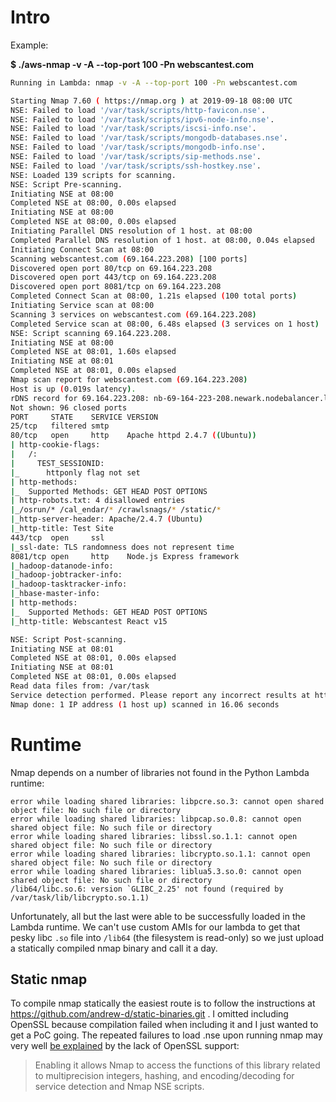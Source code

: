 # Intro
Example:

**$ ./aws-nmap -v -A --top-port 100 -Pn webscantest.com**
```bash
Running in Lambda: nmap -v -A --top-port 100 -Pn webscantest.com

Starting Nmap 7.60 ( https://nmap.org ) at 2019-09-18 08:00 UTC
NSE: Failed to load '/var/task/scripts/http-favicon.nse'.
NSE: Failed to load '/var/task/scripts/ipv6-node-info.nse'.
NSE: Failed to load '/var/task/scripts/iscsi-info.nse'.
NSE: Failed to load '/var/task/scripts/mongodb-databases.nse'.
NSE: Failed to load '/var/task/scripts/mongodb-info.nse'.
NSE: Failed to load '/var/task/scripts/sip-methods.nse'.
NSE: Failed to load '/var/task/scripts/ssh-hostkey.nse'.
NSE: Loaded 139 scripts for scanning.
NSE: Script Pre-scanning.
Initiating NSE at 08:00
Completed NSE at 08:00, 0.00s elapsed
Initiating NSE at 08:00
Completed NSE at 08:00, 0.00s elapsed
Initiating Parallel DNS resolution of 1 host. at 08:00
Completed Parallel DNS resolution of 1 host. at 08:00, 0.04s elapsed
Initiating Connect Scan at 08:00
Scanning webscantest.com (69.164.223.208) [100 ports]
Discovered open port 80/tcp on 69.164.223.208
Discovered open port 443/tcp on 69.164.223.208
Discovered open port 8081/tcp on 69.164.223.208
Completed Connect Scan at 08:00, 1.21s elapsed (100 total ports)
Initiating Service scan at 08:00
Scanning 3 services on webscantest.com (69.164.223.208)
Completed Service scan at 08:00, 6.48s elapsed (3 services on 1 host)
NSE: Script scanning 69.164.223.208.
Initiating NSE at 08:00
Completed NSE at 08:01, 1.60s elapsed
Initiating NSE at 08:01
Completed NSE at 08:01, 0.00s elapsed
Nmap scan report for webscantest.com (69.164.223.208)
Host is up (0.019s latency).
rDNS record for 69.164.223.208: nb-69-164-223-208.newark.nodebalancer.linode.com
Not shown: 96 closed ports
PORT     STATE    SERVICE VERSION
25/tcp   filtered smtp
80/tcp   open     http    Apache httpd 2.4.7 ((Ubuntu))
| http-cookie-flags:
|   /:
|     TEST_SESSIONID:
|_      httponly flag not set
| http-methods:
|_  Supported Methods: GET HEAD POST OPTIONS
| http-robots.txt: 4 disallowed entries
|_/osrun/* /cal_endar/* /crawlsnags/* /static/*
|_http-server-header: Apache/2.4.7 (Ubuntu)
|_http-title: Test Site
443/tcp  open     ssl
|_ssl-date: TLS randomness does not represent time
8081/tcp open     http    Node.js Express framework
|_hadoop-datanode-info:
|_hadoop-jobtracker-info:
|_hadoop-tasktracker-info:
|_hbase-master-info:
| http-methods:
|_  Supported Methods: GET HEAD POST OPTIONS
|_http-title: Webscantest React v15

NSE: Script Post-scanning.
Initiating NSE at 08:01
Completed NSE at 08:01, 0.00s elapsed
Initiating NSE at 08:01
Completed NSE at 08:01, 0.00s elapsed
Read data files from: /var/task
Service detection performed. Please report any incorrect results at https://nmap.org/submit/ .
Nmap done: 1 IP address (1 host up) scanned in 16.06 seconds
```


# Runtime
Nmap depends on a number of libraries not found in the Python Lambda runtime:

```
error while loading shared libraries: libpcre.so.3: cannot open shared object file: No such file or directory
error while loading shared libraries: libpcap.so.0.8: cannot open shared object file: No such file or directory
error while loading shared libraries: libssl.so.1.1: cannot open shared object file: No such file or directory
error while loading shared libraries: libcrypto.so.1.1: cannot open shared object file: No such file or directory
error while loading shared libraries: liblua5.3.so.0: cannot open shared object file: No such file or directory
/lib64/libc.so.6: version `GLIBC_2.25' not found (required by /var/task/lib/libcrypto.so.1.1)
```

Unfortunately, all but the last were able to be successfully loaded in the Lambda runtime. We can't use custom AMIs
for our lambda to get that pesky libc `.so` file into `/lib64` (the filesystem is read-only) so we just upload a statically
compiled nmap binary and call it a day. 

## Static nmap
To compile nmap statically the easiest route is to follow the instructions at https://github.com/andrew-d/static-binaries.git . I omitted including OpenSSL because compilation failed when including it and I just wanted to get a PoC going. The repeated failures to load .nse upon running nmap may very well [be explained](https://subscription.packtpub.com/book/networking_and_servers/9781849517485/1/ch01lvl1sec10/compiling-nmap-from-source-code) by the lack of OpenSSL support:

> Enabling it allows Nmap to access the functions of this library related to multiprecision integers, hashing, and encoding/decoding for service detection and Nmap NSE scripts.
